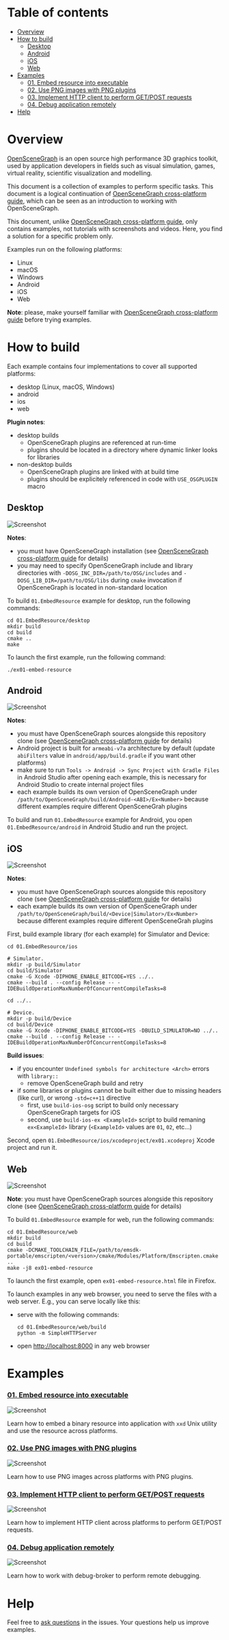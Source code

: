 # Table of contents

* [Overview](#overview)
* [How to build](#build)
    * [Desktop](#build-desktop)
    * [Android](#build-android)
    * [iOS](#build-ios)
    * [Web](#build-web)
* [Examples](#examples)
    * [01. Embed resource into executable](#ex01)
    * [02. Use PNG images with PNG plugins](#ex02)
    * [03. Implement HTTP client to perform GET/POST requests](#ex03)
    * [04. Debug application remotely](#ex04)
* [Help](#help)

<a name="overview"/>

# Overview

[OpenSceneGraph][osg] is an open source high performance
3D graphics toolkit, used by application developers in fields such as visual
simulation, games, virtual reality, scientific visualization and modelling.

This document is a collection of examples to perform specific tasks. This
document is a logical continuation of [OpenSceneGraph cross-platform guide][osgcpg], which
can be seen as an introduction to working with OpenSceneGraph.

This document, unlike [OpenSceneGraph cross-platform guide][osgcpg], only contains examples,
not tutorials with screenshots and videos. Here, you find a solution for a specific
problem only.

Examples run on the following platforms:

* Linux
* macOS
* Windows
* Android
* iOS
* Web

**Note**: please, make yourself familiar with [OpenSceneGraph cross-platform guide][osgcpg]
before trying examples.

<a name="build"/>

# How to build

Each example contains four implementations to cover all supported platforms:

* desktop (Linux, macOS, Windows)
* android
* ios
* web

**Plugin notes**:

* desktop builds
    * OpenSceneGraph plugins are referenced at run-time
    * plugins should be located in a directory where dynamic linker looks for libraries
* non-desktop builds
    * OpenSceneGraph plugins are linked with at build time
    * plugins should be explicitely referenced in code with `USE_OSGPLUGIN` macro

<a name="build-desktop"/>

## Desktop

  ![Screenshot][screenshot-desktop]

**Notes**:

* you must have OpenSceneGraph installation (see [OpenSceneGraph cross-platform guide][osgcpg] for details)
* you may need to specify OpenSceneGraph include and library directories with `-DOSG_INC_DIR=/path/to/OSG/includes` and `-DOSG_LIB_DIR=/path/to/OSG/libs` during `cmake` invocation if OpenSceneGraph is located in non-standard location

To build `01.EmbedResource` example for desktop, run the following commands:

```
cd 01.EmbedResource/desktop
mkdir build
cd build
cmake ..
make
```

To launch the first example, run the following command:

`./ex01-embed-resource`

<a name="build-android"/>

## Android

  ![Screenshot][screenshot-android]

**Notes**:

* you must have OpenSceneGraph sources alongside this repository clone (see [OpenSceneGraph cross-platform guide][osgcpg] for details)
* Android project is built for `armeabi-v7a` architecture by default (update `abiFilters` value in `android/app/build.gradle` if you want other platforms)
* make sure to run `Tools -> Android -> Sync Project with Gradle Files` in Android Studio after opening each example, this is necessary for Android Studio to create internal project files
* each example builds its own version of OpenSceneGraph under `/path/to/OpenSceneGraph/build/Android-<ABI>/Ex<Number>` because different examples require different OpenSceneGrah plugins

To build and run `01.EmbedResource` example for Android, you open
`01.EmbedResource/android` in Android Studio and run the project.

<a name="build-ios"/>

## iOS

  ![Screenshot][screenshot-ios]

**Notes**:

* you must have OpenSceneGraph sources alongside this repository clone (see [OpenSceneGraph cross-platform guide][osgcpg] for details)
* each example builds its own version of OpenSceneGraph under `/path/to/OpenSceneGraph/build/<Device|Simulator>/Ex<Number>` because different examples require different OpenSceneGrah plugins

First, build example library (for each example) for Simulator and Device:

```
cd 01.EmbedResource/ios

# Simulator.
mkdir -p build/Simulator
cd build/Simulator
cmake -G Xcode -DIPHONE_ENABLE_BITCODE=YES ../..
cmake --build . --config Release -- -IDEBuildOperationMaxNumberOfConcurrentCompileTasks=8

cd ../..

# Device.
mkdir -p build/Device
cd build/Device
cmake -G Xcode -DIPHONE_ENABLE_BITCODE=YES -DBUILD_SIMULATOR=NO ../..
cmake --build . --config Release -- -IDEBuildOperationMaxNumberOfConcurrentCompileTasks=8
```

**Build issues**:

* if you encounter `Undefined symbols for architecture <Arch>` errors with `library::`
    * remove OpenSceneGraph build and retry
* if some libraries or plugins cannot be built either due to missing headers (like curl), or wrong `-std=c++11` directive
    * first, use `build-ios-osg` script to build only necessary OpenSceneGraph targets for iOS
    * second, use `build-ios-ex <ExampleId>` script to build remaning `ex<ExampleId>` library (`<ExampleId>` values are `01`, `02`, etc...)

Second, open `01.EmbedResource/ios/xcodeproject/ex01.xcodeproj` Xcode project and run it.

<a name="build-web"/>

## Web

  ![Screenshot][screenshot-web]

**Note**: you must have OpenSceneGraph sources alongside this repository clone (see [OpenSceneGraph cross-platform guide][osgcpg] for details)

To build `01.EmbedResource` example for web, run the following commands:

```
cd 01.EmbedResource/web
mkdir build
cd build
cmake -DCMAKE_TOOLCHAIN_FILE=/path/to/emsdk-portable/emscripten/<version>/cmake/Modules/Platform/Emscripten.cmake ..
make -j8 ex01-embed-resource
```

To launch the first example, open `ex01-embed-resource.html` file in Firefox.

To launch examples in any web browser, you need to serve the files with a web server.
E.g., you can serve locally like this:

* serve with the following commands:
    ```
    cd 01.EmbedResource/web/build
    python -m SimpleHTTPServer
    ```
* open [http://localhost:8000](http://localhost:8000) in any web browser

<a name="examples"/>

# Examples

<a name="ex01"/>

### [01. Embed resource into executable][ex01]

  ![Screenshot][ex01-screenshot]

  Learn how to embed a binary resource into application with `xxd` Unix utility
  and use the resource across platforms.

<a name="ex02"/>

### [02. Use PNG images with PNG plugins][ex02]

  ![Screenshot][ex02-screenshot]

  Learn how to use PNG images across platforms with PNG plugins.

<a name="ex03"/>

### [03. Implement HTTP client to perform GET/POST requests][ex03]

  ![Screenshot][ex03-screenshot]

  Learn how to implement HTTP client across platforms to perform
  GET/POST requests.

<a name="ex04"/>

### [04. Debug application remotely][ex04]

  ![Screenshot][ex04-screenshot]

  Learn how to work with debug-broker to perform remote debugging.

<a name="help"/>

Help
====

Feel free to [ask questions][issues] in the issues. Your questions help us
improve examples.

[osg]: http://openscenegraph.org
[osgcpg]: https://github.com/OGStudio/openscenegraph-cross-platform-guide
[issues]: https://github.com/OGStudio/openscenegraph-cross-platform-examples/issues
[screenshot-desktop]: readme/shot-desktop.png
[screenshot-android]: readme/shot-android.png
[screenshot-ios]: readme/shot-ios.png
[screenshot-web]: readme/shot-web.png

[ex01]: 01.EmbedResource
[ex01-screenshot]: 01.EmbedResource/shot.png

[ex02]: 02.TextureImage
[ex02-screenshot]: 02.TextureImage/shot.png

[ex03]: 03.HTTPClient
[ex03-screenshot]: 03.HTTPClient/shot.png

[ex04]: 04.RemoteDebugging
[ex04-screenshot]: 04.RemoteDebugging/shot.png
